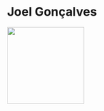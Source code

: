 # **Joel Gonçalves**

<!-- ## Full stack developer -->
<div>
  <a href="https://github.com/joelgon">
  <img height="180em" src="https://github-readme-stats.vercel.app/api?username=joelgon&show_icons=true&theme=tokyonight&include_all_commits=true&count_private=true&hide_rank=true"/>
  <!-- <img height="180em" src="https://github-readme-stats.vercel.app/api/top-langs/?username=joelgon&layout=compact&langs_count=7&theme=tokyonight&count_private=true&hide_rank=true"/> -->
</div>
   
